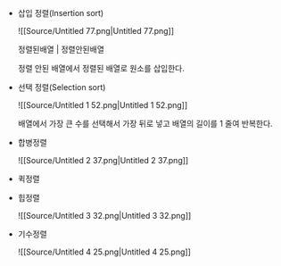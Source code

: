 - 삽입 정렬(Insertion sort)
    
    ![[Source/Untitled 77.png|Untitled 77.png]]
    
    정렬된배열 | 정렬안된배열
    
    정렬 안된 배열에서 정렬된 배열로 원소를 삽입한다.
    
      
    
- 선택 정렬(Selection sort)
    
    ![[Source/Untitled 1 52.png|Untitled 1 52.png]]
    
    배열에서 가장 큰 수를 선택해서 가장 뒤로 넣고 배열의 길이를 1 줄여 반복한다.
    
- 합병정렬
    
    ![[Source/Untitled 2 37.png|Untitled 2 37.png]]
    
- 퀵정렬
- 힙정렬
    
    ![[Source/Untitled 3 32.png|Untitled 3 32.png]]
    
- 기수정렬
    
    ![[Source/Untitled 4 25.png|Untitled 4 25.png]]